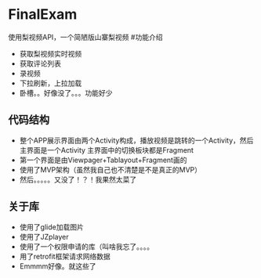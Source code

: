 # FinalExam
使用梨视频API，一个简陋版山寨梨视频
#功能介绍
- 获取梨视频实时视频
- 获取评论列表
- 录视频
- 下拉刷新，上拉加载
- 卧槽。。好像没了。。。功能好少

## 代码结构

- 整个APP展示界面由两个Activity构成，播放视频是跳转的一个Activity，然后主界面是一个Activity
主界面中的切换板块都是Fragment
- 第一个界面是由Viewpager+Tablayout+Fragment画的
- 使用了MVP架构（虽然我自己也不清楚是不是真正的MVP）
- 然后。。。。。又没了！？！我果然太菜了

## 关于库

- 使用了glide加载图片
- 使用了JZplayer
- 使用了一个权限申请的库（叫啥我忘了。。。。
- 用了retrofit框架请求网络数据
- Emmmm好像。就这些了



